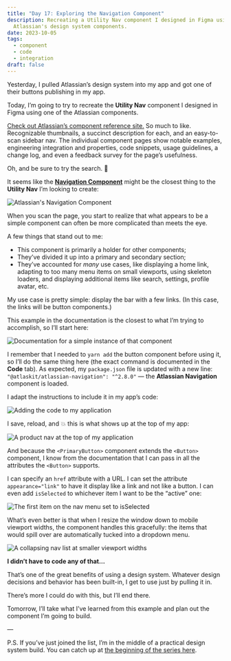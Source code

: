 ```yaml
---
title: "Day 17: Exploring the Navigation Component"
description: Recreating a Utility Nav component I designed in Figma using one of
  Atlassian's design system components.
date: 2023-10-05
tags:
  - component
  - code
  - integration
draft: false
---
```

Yesterday, I pulled Atlassian’s design system into my app and got one of their buttons publishing in my app. 

Today, I’m going to try to recreate the **Utility Nav** component I designed in Figma using one of the Atlassian components.

[Check out Atlassian’s component reference site.](https://atlassian.design/components/) So much to like. Recognizable thumbnails, a succinct description for each, and an easy-to-scan sidebar nav. The individual component pages show notable examples, engineering integration and properties, code snippets, usage guidelines, a change log, and even a feedback survey for the page’s usefulness. 

Oh, and be sure to try the search. 💪

It seems like the **[Navigation Component](https://atlassian.design/components/atlassian-navigation/)** might be the closest thing to the **Utility Nav** I’m looking to create:

![Atlassian's Navigation Component](/assets/i/post-pds-bofa-17-1.png)

When you scan the page, you start to realize that what appears to be a simple component can often be more complicated than meets the eye.

A few things that stand out to me:

* This component is primarily a holder for other components;
* They’ve divided it up into a primary and secondary section;
* They’ve accounted for *many* use cases, like displaying a home link, adapting to too many menu items on small viewports, using skeleton loaders, and displaying additional items like search, settings, profile avatar, etc.

My use case is pretty simple: display the bar with a few links. (In this case, the links will be button components.)

This example in the documentation is the closest to what I’m trying to accomplish, so I’ll start here:

![Documentation for a simple instance of that component](/assets/i/post-pds-bofa-17-2.png)

I remember that I needed to `yarn add` the button component before using it, so I’ll do the same thing here (the exact command is documented in the **Code** tab). As expected, my `package.json` file is updated with a new line: `"@atlaskit/atlassian-navigation": "^2.8.0"` — the **Atlassian Navigation** component is loaded.

I adapt the instructions to include it in my app’s code:

![Adding the code to my application](/assets/i/post-pds-bofa-17-3.png)

I save, reload, and 💥 this is what shows up at the top of my app:

![A product nav at the top of my application](/assets/i/post-pds-bofa-17-4.gif)

And because the `<PrimaryButton>` component extends the `<Button>` component, I know from the documentation that I can pass in all the attributes the `<Button>` supports.

I can specify an `href` attribute with a URL. I can set the attribute `appearance="link"` to have it display like a link and not like a button. I can even add `isSelected` to whichever item I want to be the “active” one:

![The first item on the nav menu set to isSelected](/assets/i/post-pds-bofa-17-5.png)

What’s even better is that when I resize the window down to mobile viewport widths, the component handles this gracefully: the items that would spill over are automatically tucked into a dropdown menu.

![A collapsing nav list at smaller viewport widths](/assets/i/post-pds-bofa-17-6.png)

**I didn’t have to code any of that…** 

That’s one of the great benefits of using a design system. Whatever design decisions and behavior has been built-in, I get to use just by pulling it in. 

There’s more I could do with this, but I’ll end there. 

Tomorrow, I’ll take what I’ve learned from this example and plan out the component I’m going to build.

—

P.S. If you’ve just joined the list, I’m in the middle of a practical design system build. You can catch up at [the beginning of the series here](https://practicaldesignsystems.com/daily/let-s-build-a-design-system/).